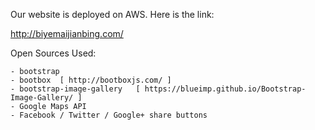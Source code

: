 Our website is deployed on AWS. Here is the link:

http://biyemaijianbing.com/

Open Sources Used:

	- bootstrap
	- bootbox  [ http://bootboxjs.com/ ]
	- bootstrap-image-gallery   [ https://blueimp.github.io/Bootstrap-Image-Gallery/ ]
	- Google Maps API
	- Facebook / Twitter / Google+ share buttons
